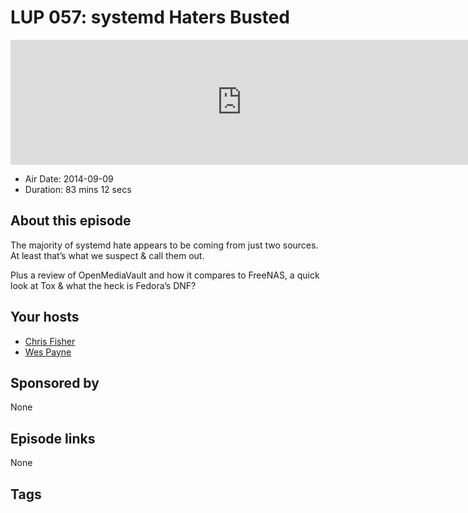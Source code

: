 # LUP 057: systemd Haters Busted

<iframe src="https://player.fireside.fm/v2/RUkczH-V+xKe9oX8m?theme=dark" width="740" height="200" frameborder="0" scrolling="no"></iframe>

* Air Date: 2014-09-09
* Duration: 83 mins 12 secs

## About this episode

The majority of systemd hate appears to be coming from just two sources. At least that’s what we suspect & call them out. 

Plus a review of OpenMediaVault and how it compares to FreeNAS, a quick look at Tox & what the heck is Fedora’s DNF?

## Your hosts
* [Chris Fisher](https://linuxunplugged.com/hosts/chrislas)
* [Wes Payne](https://linuxunplugged.com/hosts/wes)

## Sponsored by

None



## Episode links

None



## Tags

